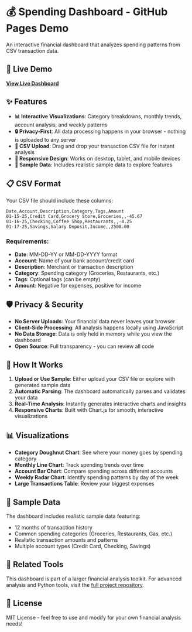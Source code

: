 # 💰 Spending Dashboard - GitHub Pages Demo

An interactive financial dashboard that analyzes spending patterns from CSV transaction data.

## 🚀 Live Demo

**[View Live Dashboard](https://ajrichter.github.io/spendthrift/)**

## ✨ Features

- **📊 Interactive Visualizations**: Category breakdowns, monthly trends, account analysis, and weekly patterns
- **🔒 Privacy-First**: All data processing happens in your browser - nothing is uploaded to any server
- **📄 CSV Upload**: Drag and drop your transaction CSV file for instant analysis
- **📱 Responsive Design**: Works on desktop, tablet, and mobile devices
- **🎯 Sample Data**: Includes realistic sample data to explore features

## 📋 CSV Format

Your CSV file should include these columns:
```
Date,Account,Description,Category,Tags,Amount
01-15-25,Credit Card,Grocery Store,Groceries,,-45.67
01-16-25,Checking,Coffee Shop,Restaurants,,-4.25
01-17-25,Savings,Salary Deposit,Income,,2500.00
```

### Requirements:
- **Date**: MM-DD-YY or MM-DD-YYYY format
- **Account**: Name of your bank account/credit card
- **Description**: Merchant or transaction description
- **Category**: Spending category (Groceries, Restaurants, etc.)
- **Tags**: Optional tags (can be empty)
- **Amount**: Negative for expenses, positive for income

## 🛡️ Privacy & Security

- **No Server Uploads**: Your financial data never leaves your browser
- **Client-Side Processing**: All analysis happens locally using JavaScript
- **No Data Storage**: Data is only held in memory while you view the dashboard
- **Open Source**: Full transparency - you can review all code

## 🔧 How It Works

1. **Upload or Use Sample**: Either upload your CSV file or explore with generated sample data
2. **Automatic Parsing**: The dashboard automatically parses and validates your data
3. **Real-Time Analysis**: Instantly generates interactive charts and insights
4. **Responsive Charts**: Built with Chart.js for smooth, interactive visualizations

## 📊 Visualizations

- **Category Doughnut Chart**: See where your money goes by spending category
- **Monthly Line Chart**: Track spending trends over time
- **Account Bar Chart**: Compare spending across different accounts
- **Weekly Radar Chart**: Identify spending patterns by day of the week
- **Large Transactions Table**: Review your biggest expenses

## 🎨 Sample Data

The dashboard includes realistic sample data featuring:
- 12 months of transaction history
- Common spending categories (Groceries, Restaurants, Gas, etc.)
- Realistic transaction amounts and patterns
- Multiple account types (Credit Card, Checking, Savings)

## 🔗 Related Tools

This dashboard is part of a larger financial analysis toolkit. For advanced analysis and Python tools, visit the [full project repository](https://github.com/ajrichter/spendthrift).

## 📝 License

MIT License - feel free to use and modify for your own financial analysis needs!